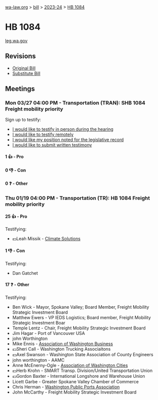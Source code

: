 [wa-law.org](/) > [bill](/bill/) > [2023-24](/bill/2023-24/) > [HB 1084](/bill/2023-24/hb/1084/)

# HB 1084
[leg.wa.gov](https://app.leg.wa.gov/billsummary?BillNumber=1084&Year=2023&Initiative=false)

## Revisions
* [Original Bill](1/)
* [Substitute Bill](S/)

## Meetings
### Mon 03/27 04:00 PM - Transportation (TRAN): SHB 1084 Freight mobility priority
Sign up to testify:
* [I would like to testify in person during the hearing](https://app.leg.wa.gov/csi/Testifier/Add?chamber=House&mId=31169&aId=154399&caId=22464&tId=1)
* [I would like to testify remotely](https://app.leg.wa.gov/csi/Testifier/Add?chamber=House&mId=31169&aId=154399&caId=22464&tId=2)
* [I would like my position noted for the legislative record](https://app.leg.wa.gov/csi/Testifier/Add?chamber=House&mId=31169&aId=154399&caId=22464&tId=3)
* [I would like to submit written testimony](https://app.leg.wa.gov/csi/Testifier/Add?chamber=House&mId=31169&aId=154399&caId=22464&tId=4)

#### 1 👍 - Pro

#### 0 👎 - Con

#### 0 ❓ - Other

### Thu 01/19 04:00 PM - Transportation (TR): HB 1084 Freight mobility priority
#### 25 👍 - Pro
Testifying:
* 💵Leah Missik - [Climate Solutions](/org/climate_solutions/)

#### 1 👎 - Con
Testifying:
* Dan Gatchet

#### 17 ❓ - Other
Testifying:
* Ben Wick - Mayor, Spokane Valley; Board Member, Freight Mobility Strategic Investment Board
* Matthew Ewers - VP IEDS Logistics; Board member, Freight Mobility Strategic Investment Boar
* Temple Lentz - Chair, Freight Mobility Strategic Investment Board
* Jim Hagar - Port of Vancouver USA
* john Worthington
* Mike Ennis - [Association of Washington Business](/org/association_of_washington_business/)
* 💵Sheri Call - Washington Trucking Associaitons
* 💵Axel Swanson - Washington State Association of County Engineers
* john worthington - AAMC
* Anne McEnerny-Ogle - [Association of Washington Cities](/org/association_of_washington_cities/)
* 💵Herb Krohn - SMART Transp. Division/United Transportation Union
* 💵Gordon Baxter - International Longshore and Warehouse Union
* Licett Garbe - Greater Spokane Valley Chamber of Commerce
* Chris Herman - [Washington Public Ports Association](/org/washington_public_ports_association/)
* John McCarthy - Freight Mobility Strategic Investment Board
